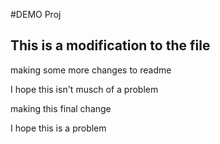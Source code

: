 #DEMO Proj
## This is a modification to the file

making some more changes to readme

I hope this isn't musch of a problem


making this final change


I hope this is a problem
